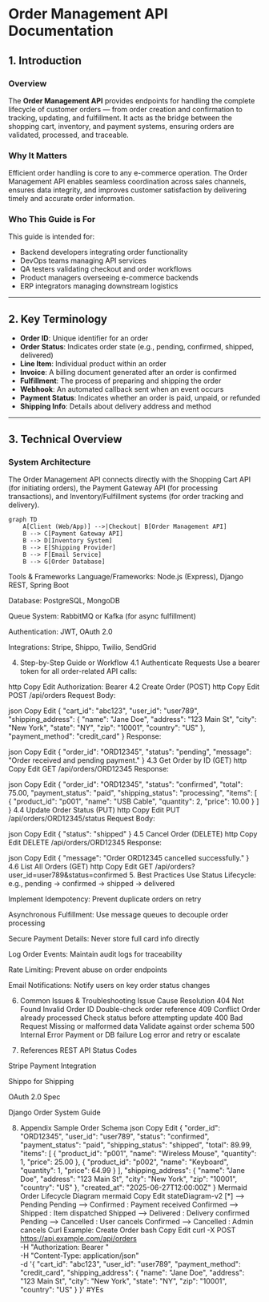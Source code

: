 # Order Management API Documentation

## 1. Introduction

### Overview  
The **Order Management API** provides endpoints for handling the complete lifecycle of customer orders — from order creation and confirmation to tracking, updating, and fulfillment. It acts as the bridge between the shopping cart, inventory, and payment systems, ensuring orders are validated, processed, and traceable.

### Why It Matters  
Efficient order handling is core to any e-commerce operation. The Order Management API enables seamless coordination across sales channels, ensures data integrity, and improves customer satisfaction by delivering timely and accurate order information.

### Who This Guide is For  
This guide is intended for:
- Backend developers integrating order functionality  
- DevOps teams managing API services  
- QA testers validating checkout and order workflows  
- Product managers overseeing e-commerce backends  
- ERP integrators managing downstream logistics

---

## 2. Key Terminology

- **Order ID**: Unique identifier for an order  
- **Order Status**: Indicates order state (e.g., pending, confirmed, shipped, delivered)  
- **Line Item**: Individual product within an order  
- **Invoice**: A billing document generated after an order is confirmed  
- **Fulfillment**: The process of preparing and shipping the order  
- **Webhook**: An automated callback sent when an event occurs  
- **Payment Status**: Indicates whether an order is paid, unpaid, or refunded  
- **Shipping Info**: Details about delivery address and method

---

## 3. Technical Overview

### System Architecture

The Order Management API connects directly with the Shopping Cart API (for initiating orders), the Payment Gateway API (for processing transactions), and Inventory/Fulfillment systems (for order tracking and delivery).

```mermaid
graph TD
    A[Client (Web/App)] -->|Checkout| B[Order Management API]
    B --> C[Payment Gateway API]
    B --> D[Inventory System]
    B --> E[Shipping Provider]
    B --> F[Email Service]
    B --> G[Order Database]
```
Tools & Frameworks
Language/Frameworks: Node.js (Express), Django REST, Spring Boot

Database: PostgreSQL, MongoDB

Queue System: RabbitMQ or Kafka (for async fulfillment)

Authentication: JWT, OAuth 2.0

Integrations: Stripe, Shippo, Twilio, SendGrid

4. Step-by-Step Guide or Workflow
4.1 Authenticate Requests
Use a bearer token for all order-related API calls:

http
Copy
Edit
Authorization: Bearer <token>
4.2 Create Order (POST)
http
Copy
Edit
POST /api/orders
Request Body:

json
Copy
Edit
{
  "cart_id": "abc123",
  "user_id": "user789",
  "shipping_address": {
    "name": "Jane Doe",
    "address": "123 Main St",
    "city": "New York",
    "state": "NY",
    "zip": "10001",
    "country": "US"
  },
  "payment_method": "credit_card"
}
Response:

json
Copy
Edit
{
  "order_id": "ORD12345",
  "status": "pending",
  "message": "Order received and pending payment."
}
4.3 Get Order by ID (GET)
http
Copy
Edit
GET /api/orders/ORD12345
Response:

json
Copy
Edit
{
  "order_id": "ORD12345",
  "status": "confirmed",
  "total": 75.00,
  "payment_status": "paid",
  "shipping_status": "processing",
  "items": [
    {
      "product_id": "p001",
      "name": "USB Cable",
      "quantity": 2,
      "price": 10.00
    }
  ]
}
4.4 Update Order Status (PUT)
http
Copy
Edit
PUT /api/orders/ORD12345/status
Request Body:

json
Copy
Edit
{
  "status": "shipped"
}
4.5 Cancel Order (DELETE)
http
Copy
Edit
DELETE /api/orders/ORD12345
Response:

json
Copy
Edit
{
  "message": "Order ORD12345 cancelled successfully."
}
4.6 List All Orders (GET)
http
Copy
Edit
GET /api/orders?user_id=user789&status=confirmed
5. Best Practices
Use Status Lifecycle: e.g., pending → confirmed → shipped → delivered

Implement Idempotency: Prevent duplicate orders on retry

Asynchronous Fulfillment: Use message queues to decouple order processing

Secure Payment Details: Never store full card info directly

Log Order Events: Maintain audit logs for traceability

Rate Limiting: Prevent abuse on order endpoints

Email Notifications: Notify users on key order status changes

6. Common Issues & Troubleshooting
Issue	Cause	Resolution
404 Not Found	Invalid Order ID	Double-check order reference
409 Conflict	Order already processed	Check status before attempting update
400 Bad Request	Missing or malformed data	Validate against order schema
500 Internal Error	Payment or DB failure	Log error and retry or escalate

7. References
REST API Status Codes

Stripe Payment Integration

Shippo for Shipping

OAuth 2.0 Spec

Django Order System Guide

8. Appendix
Sample Order Schema
json
Copy
Edit
{
  "order_id": "ORD12345",
  "user_id": "user789",
  "status": "confirmed",
  "payment_status": "paid",
  "shipping_status": "shipped",
  "total": 89.99,
  "items": [
    {
      "product_id": "p001",
      "name": "Wireless Mouse",
      "quantity": 1,
      "price": 25.00
    },
    {
      "product_id": "p002",
      "name": "Keyboard",
      "quantity": 1,
      "price": 64.99
    }
  ],
  "shipping_address": {
    "name": "Jane Doe",
    "address": "123 Main St",
    "city": "New York",
    "zip": "10001",
    "country": "US"
  },
  "created_at": "2025-06-27T12:00:00Z"
}
Mermaid Order Lifecycle Diagram
mermaid
Copy
Edit
stateDiagram-v2
    [*] --> Pending
    Pending --> Confirmed : Payment received
    Confirmed --> Shipped : Item dispatched
    Shipped --> Delivered : Delivery confirmed
    Pending --> Cancelled : User cancels
    Confirmed --> Cancelled : Admin cancels
Curl Example: Create Order
bash
Copy
Edit
curl -X POST https://api.example.com/api/orders \
  -H "Authorization: Bearer <token>" \
  -H "Content-Type: application/json" \
  -d '{
    "cart_id": "abc123",
    "user_id": "user789",
    "payment_method": "credit_card",
    "shipping_address": {
      "name": "Jane Doe",
      "address": "123 Main St",
      "city": "New York",
      "state": "NY",
      "zip": "10001",
      "country": "US"
    }
  }'
#YEs

